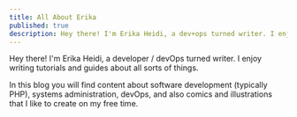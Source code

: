 ```yaml
---
title: All About Erika
published: true
description: Hey there! I'm Erika Heidi, a dev+ops turned writer. I enjoy writing tutorials and guides about all sorts of things. In this blog you will find content about software development (typically PHP), systems administration, devOps, and also comics and illustrations that I like to create on my free time.
---
```


Hey there! I'm Erika Heidi, a developer / devOps turned writer. I enjoy writing tutorials and guides about all sorts of things.

In this blog you will find content about software development (typically PHP), systems administration, devOps, and also comics and illustrations that I like to create on my free time.
